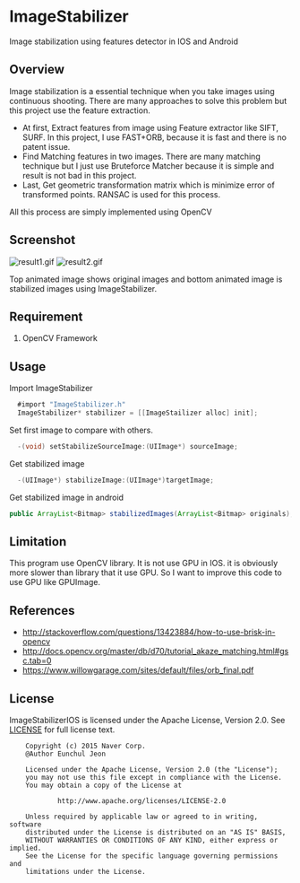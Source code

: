 # ImageStabilizer
Image stabilization using features detector in IOS and Android

## Overview
Image stabilization is a essential technique when you take images using continuous shooting.
There are many approaches to solve this problem but this project use the feature extraction.

* At first, Extract features from image using Feature extractor like SIFT, SURF. In this project, I use FAST+ORB, because it is fast and there is no patent issue.
* Find Matching features in two images. There are many matching technique but I just use Bruteforce Matcher because it is simple and result is not bad in this project.
* Last, Get geometric transformation matrix which is minimize error of transformed points. RANSAC is used for this process.

All this process are simply implemented using OpenCV


## Screenshot
![result1.gif](/docs/result1.gif)
![result2.gif](/docs/result2.gif)

Top animated image shows original images and bottom animated image is stabilized images using ImageStabilizer.

## Requirement
1. OpenCV Framework

## Usage
Import ImageStabilizer
```objectiveC
  #import "ImageStabilizer.h"
  ImageStabilizer* stabilizer = [[ImageStailizer alloc] init];
```
  
Set first image to compare with others.
```objectiveC
  -(void) setStabilizeSourceImage:(UIImage*) sourceImage;
```

Get stabilized image
```objectiveC
  -(UIImage*) stabilizeImage:(UIImage*)targetImage;
```

Get stabilized image in android
```java
public ArrayList<Bitmap> stabilizedImages(ArrayList<Bitmap> originals);
```

## Limitation
This program use OpenCV library.
It is not use GPU in IOS. it is obviously more slower than library that it use GPU.
So I want to improve this code to use GPU like GPUImage.

## References
* http://stackoverflow.com/questions/13423884/how-to-use-brisk-in-opencv
* http://docs.opencv.org/master/db/d70/tutorial_akaze_matching.html#gsc.tab=0
* https://www.willowgarage.com/sites/default/files/orb_final.pdf

## License
ImageStabilizerIOS is licensed under the Apache License, Version 2.0.
See [LICENSE](/docs/LICENSE.txt) for full license text.

        Copyright (c) 2015 Naver Corp.
        @Author Eunchul Jeon

        Licensed under the Apache License, Version 2.0 (the "License");
        you may not use this file except in compliance with the License.
        You may obtain a copy of the License at

                http://www.apache.org/licenses/LICENSE-2.0

        Unless required by applicable law or agreed to in writing, software
        distributed under the License is distributed on an "AS IS" BASIS,
        WITHOUT WARRANTIES OR CONDITIONS OF ANY KIND, either express or implied.
        See the License for the specific language governing permissions and
        limitations under the License.

